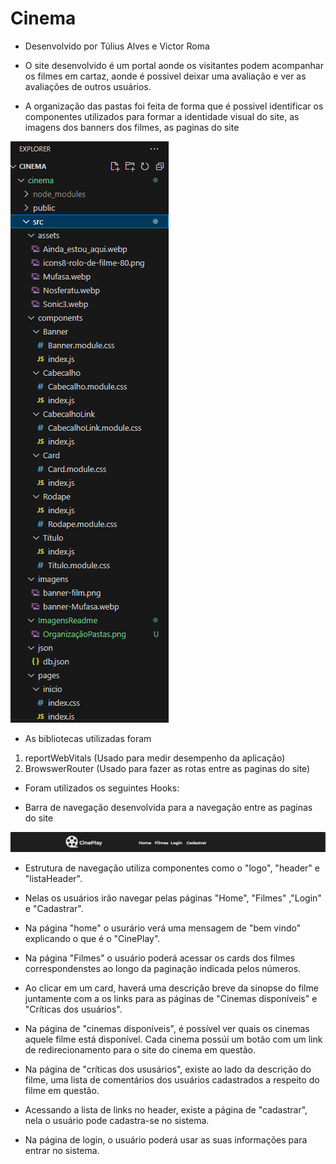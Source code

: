 # Cinema

- Desenvolvido por Túlius Alves e Victor Roma

- O site desenvolvido é um portal aonde os visitantes podem acompanhar os filmes em cartaz, aonde é possivel deixar uma avaliação e ver as avaliações de outros usuários.

- A organização das pastas foi feita de forma que é possivel identificar os componentes utilizados para formar a identidade visual do site, as imagens dos banners dos filmes, as paginas do site

![Organização de pastas](cinema/src/ImagensReadme/OrganizaçãoDasPastas.png)

- As bibliotecas utilizadas foram

1. reportWebVitals (Usado para medir desempenho da aplicação)
2. BrowswerRouter (Usado para fazer as rotas entre as paginas do site)

- Foram utilizados os seguintes Hooks:

- Barra de navegação desenvolvida para a navegação entre as paginas do site

![Barra de navegação](cinema/src/ImagensReadme/Navbar.png)

* Estrutura de navegação utiliza  componentes como o "logo", "header" e "listaHeader".

* Nelas os usuários irão navegar pelas páginas "Home", "Filmes" ,"Login" e "Cadastrar".

* Na página "home" o usurário verá uma mensagem de "bem vindo" explicando o que é o "CinePlay".

* Na página "Filmes" o usuário poderá acessar os cards dos filmes correspondenstes ao longo da paginação indicada pelos números.

* Ao clicar em um card, haverá uma descrição breve da sinopse do filme juntamente com a os links para as páginas de "Cinemas disponíveis" e "Críticas dos usuários".

* Na página de "cinemas disponíveis", é possível ver quais os cinemas aquele filme está disponível. Cada cinema possúí um botão com um link de redirecionamento para o site do cinema em questão.

* Na página de "críticas dos ususários", existe ao lado da descrição do filme, uma lista de comentários dos usuários cadastrados a respeito do filme em questão.

* Acessando a lista de links no header, existe a página de "cadastrar", nela o usuário pode cadastra-se no sistema.

* Na página de login, o usuário poderá usar as suas informações para entrar no sistema.